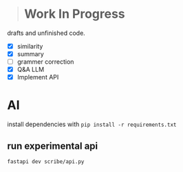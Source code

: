 ># Work In Progress

drafts and unfinished code.

- [x] similarity
- [x] summary
- [ ] grammer correction
- [x] Q&A LLM
- [x] Implement API

# AI

install dependencies with `pip install -r requirements.txt`

## run experimental api

```shell
fastapi dev scribe/api.py
```
